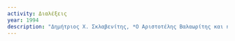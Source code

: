 ```yaml
---
activity: Διαλέξεις
year: 1994
description: "Δημήτριος Χ. Σκλαβενίτης, *Ο Αριστοτέλης Βαλαωρίτης και η Ένωση της Επτανήσου.* Εορτασμός 130<sup>ης</sup> Επετείου Ένωσης, Αθήνα 28 Μαΐου 1994."
---
```

